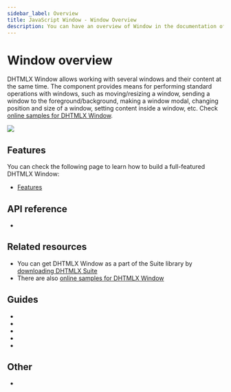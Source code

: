 ```yaml
---
sidebar_label: Overview
title: JavaScript Window - Window Overview 
description: You can have an overview of Window in the documentation of the DHTMLX JavaScript UI library. Browse developer guides and API reference, try out code examples and live demos, and download a free 30-day evaluation version of DHTMLX Suite.
---
```


# Window overview

DHTMLX Window allows working with several windows and their content at the same time. The component provides means for performing standard operations with windows, 
such as moving/resizing a window, sending a window to the foreground/background, making a window modal, changing position and size of a window, setting content inside a window, etc.
Check [online samples for DHTMLX Window](https://snippet.dhtmlx.com/all?tag=window).

![](../assets/window/window_front.png)

## Features

You can check the following page to learn how to build a full-featured DHTMLX Window:

- [Features](window/features.md)

## API reference

- [](window/api/api_overview.md)

## Related resources

- You can get DHTMLX Window as a part of the Suite library by [downloading DHTMLX Suite](https://dhtmlx.com/docs/products/dhtmlxSuite/download.shtml)
- There are also [online samples for DHTMLX Window](https://snippet.dhtmlx.com/all?tag=window)

## Guides

- [](how_to_start.md)
- [](configuration.md)
- [](usage.md)
- [](customization.md)
- [](handling_events.md)

## Other

- [](../migration.md)
